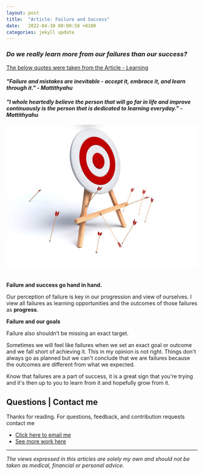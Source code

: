 ```yaml
---
layout: post
title:  "Article: Failure and Success"
date:   2022-04-30 00:00:58 +0100
categories: jekyll update
---
```


### *Do we really learn more from our failures than our success?*

[The below quotes were taken from the Article - Learning](https://mattithyahudata.github.io/jekyll/update/2022/03/14/Learning.html)
#### *"Failure and mistakes are inevitable - accept it, embrace it, and learn through it." - Mattithyahu* 
#### *"I whole heartedly believe the person that will go far in life and improve continuously is the person that is dedicated to learning everyday." - Mattithyahu* 

<img src="/images/missingtarget.jpg"/>

<br>
<br>

**Failure and success go hand in hand.**

Our perception of failure is key in our progression and view of ourselves. I view all failures as learning opportunities and the outcomes of those failures as **progress**. 

**Failure and our goals**

Failure also shouldn’t be missing an exact target. 

Sometimes we will feel like failures when we set an exact goal or outcome and we fall short of achieving it. This in my opinion is not right. Things don't always go as planned but we can't conclude that we are failures because the outcomes are different from what we expected. 

Know that failures are a part of success, it is a great sign that you're trying and it's then up to you to learn from it and hopefully grow from it.  

## Questions | Contact me 
Thanks for reading.
For questions, feedback, and contribution requests contact me<br>

- [Click here to email me](mailto:contactmattithyahu@gmail.com) 
- [See more work here](https://mattithyahudata.github.io/)

---

*The views expressed in this articles are solely my own and should not be taken as medical, financial or personal advice.*


[jekyll-docs]: https://jekyllrb.com/docs/home
[jekyll-gh]:   https://github.com/jekyll/jekyll
[jekyll-talk]: https://talk.jekyllrb.com/
